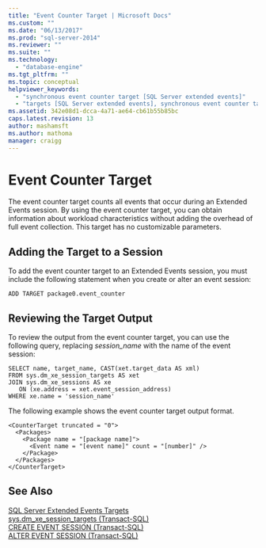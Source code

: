 ```yaml
---
title: "Event Counter Target | Microsoft Docs"
ms.custom: ""
ms.date: "06/13/2017"
ms.prod: "sql-server-2014"
ms.reviewer: ""
ms.suite: ""
ms.technology: 
  - "database-engine"
ms.tgt_pltfrm: ""
ms.topic: conceptual
helpviewer_keywords: 
  - "synchronous event counter target [SQL Server extended events]"
  - "targets [SQL Server extended events], synchronous event counter target"
ms.assetid: 342e08d1-dcca-4a71-ae64-cb61b55b85bc
caps.latest.revision: 13
author: mashamsft
ms.author: mathoma
manager: craigg
---
```

# Event Counter Target
  The event counter target counts all events that occur during an Extended Events session. By using the event counter target, you can obtain information about workload characteristics without adding the overhead of full event collection. This target has no customizable parameters.  
  
## Adding the Target to a Session  
 To add the event counter target to an Extended Events session, you must include the following statement when you create or alter an event session:  
  
```  
ADD TARGET package0.event_counter  
```  
  
## Reviewing the Target Output  
 To review the output from the event counter target, you can use the following query, replacing *session_name* with the name of the event session:  
  
```  
SELECT name, target_name, CAST(xet.target_data AS xml)  
FROM sys.dm_xe_session_targets AS xet  
JOIN sys.dm_xe_sessions AS xe  
   ON (xe.address = xet.event_session_address)  
WHERE xe.name = 'session_name'  
```  
  
 The following example shows the event counter target output format.  
  
```  
<CounterTarget truncated = "0">  
  <Packages>  
    <Package name = "[package name]">  
      <Event name = "[event name]" count = "[number]" />  
    </Package>  
  </Packages>  
</CounterTarget>  
```  
  
## See Also  
 [SQL Server Extended Events Targets](../../2014/database-engine/sql-server-extended-events-targets.md)   
 [sys.dm_xe_session_targets &#40;Transact-SQL&#41;](/sql/relational-databases/system-dynamic-management-views/sys-dm-xe-session-targets-transact-sql)   
 [CREATE EVENT SESSION &#40;Transact-SQL&#41;](/sql/t-sql/statements/create-event-session-transact-sql)   
 [ALTER EVENT SESSION &#40;Transact-SQL&#41;](/sql/t-sql/statements/alter-event-session-transact-sql)  
  
  
